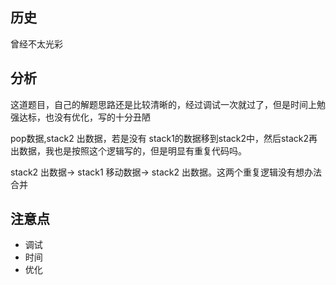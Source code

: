 

## 历史
曾经不太光彩


## 分析
这道题目，自己的解题思路还是比较清晰的，经过调试一次就过了，但是时间上勉强达标，也没有优化，写的十分丑陋

pop数据,stack2 出数据，若是没有 stack1的数据移到stack2中，然后stack2再出数据，我也是按照这个逻辑写的，但是明显有重复代码吗。

stack2 出数据-> stack1 移动数据-> stack2 出数据。这两个重复逻辑没有想办法合并



## 注意点
* 调试
* 时间
* 优化



